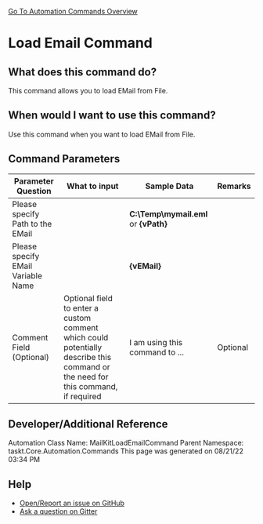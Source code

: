 <!--TITLE: Load Email Command -->
<!-- SUBTITLE: a command in the EMail Commands group. -->
[Go To Automation Commands Overview](/automation-commands.md)


# Load Email Command


## What does this command do?
This command allows you to load EMail from File.


## When would I want to use this command?
Use this command when you want to load EMail from File.


## Command Parameters
| Parameter Question   	| What to input  	|  Sample Data 	| Remarks  	|
| ---                    | ---               | ---           | ---       |
|Please specify Path to the EMail||**C:\Temp\mymail.eml** or **{vPath}**||
|Please specify EMail Variable Name||**{vEMail}**||
|Comment Field (Optional)|Optional field to enter a custom comment which could potentially describe this command or the need for this command, if required|I am using this command to ...|Optional|








## Developer/Additional Reference
Automation Class Name: MailKitLoadEmailCommand
Parent Namespace: taskt.Core.Automation.Commands
This page was generated on 08/21/22 03:34 PM


## Help
- [Open/Report an issue on GitHub](https://github.com/rcktrncn/taskt/issues/new)
- [Ask a question on Gitter](https://gitter.im/taskt-rpa/Lobby)
